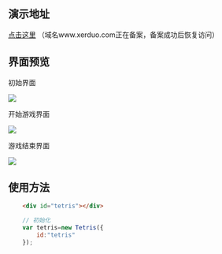 ## 演示地址
[点击这里](http://www.xerduo.com/) （域名www.xerduo.com正在备案，备案成功后恢复访问）
## 界面预览
初始界面

![](http://onix7zh9h.bkt.clouddn.com/17-10-9/51229534.jpg)

开始游戏界面

![](http://onix7zh9h.bkt.clouddn.com/17-10-9/7084383.jpg)

游戏结束界面

![](http://onix7zh9h.bkt.clouddn.com/17-10-9/21856968.jpg)

## 使用方法
```html
    <div id="tetris"></div>
```
```javascript
    // 初始化
    var tetris=new Tetris({
        id:"tetris"
    });
```
